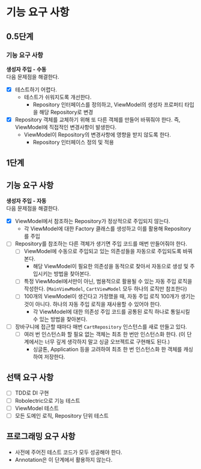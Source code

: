 # 기능 요구 사항

## 0.5단계

### 기능 요구 사항

**생성자 주입 - 수동**  
다음 문제점을 해결한다.  

- [x] 테스트하기 어렵다.
  - 테스트가 쉬워지도록 개선한다.
    - Repository 인터페이스를 정의하고, ViewModel의 생성자 프로퍼티 타입을 해당 Repository로 변경
- [x] Repository 객체를 교체하기 위해 또 다른 객체를 만들어 바꿔줘야 한다. 즉, ViewModel에 직접적인 변경사항이 발생한다.
  - ViewModel이 Repository의 변경사항에 영향을 받지 않도록 한다.
    - Repository 인터페이스 정의 및 적용


## 1단계

## 기능 요구 사항

**생성자 주입 - 자동**  
다음 문제점을 해결한다.  

- [x] ViewModel에서 참조하는 Repository가 정상적으로 주입되지 않는다.
  - 각 ViewModel에 대한 Factory 클래스를 생성하고 이를 활용해 Repository를 주입 
- [ ] Repository를 참조하는 다른 객체가 생기면 주입 코드를 매번 만들어줘야 한다.
  - [ ] ViewModel에 수동으로 주입되고 있는 의존성들을 자동으로 주입되도록 바꿔본다.
    - 해당 ViewModel이 필요한 의존성을 동적으로 찾아서 자동으로 생성 및 주입시키는 방법을 찾아본다.
  - [ ] 특정 ViewModel에서만이 아닌, 범용적으로 활용될 수 있는 자동 주입 로직을 작성한다. (`MainViewModel`, `CartViewModel` 모두 하나의 로직만 참조한다)
  - [ ] 100개의 ViewModel이 생긴다고 가정했을 때, 자동 주입 로직 100개가 생기는 것이 아니다. 하나의 자동 주입 로직을 재사용할 수 있어야 한다.
    - 각 ViewModel에 대한 의존성 주입 코드를 공통된 로직 하나로 통일시킬 수 있는 방법을 찾아본다.
- [ ] 장바구니에 접근할 때마다 매번 `CartRepository` 인스턴스를 새로 만들고 있다.
  - [ ] 여러 번 인스턴스화 할 필요 없는 객체는 최초 한 번만 인스턴스화 한다. (이 단계에서는 너무 깊게 생각하지 말고 싱글 오브젝트로 구현해도 된다.)
    - 싱글톤, Application 등을 고려하여 최초 한 번 인스턴스화 한 객체를 캐싱하여 저장한다.

## 선택 요구 사항

- [ ] TDD로 DI 구현
- [ ] Robolectric으로 기능 테스트
- [ ] ViewModel 테스트
- [ ] 모든 도메인 로직, Repository 단위 테스트

## 프로그래밍 요구 사항

- 사전에 주어진 테스트 코드가 모두 성공해야 한다.
- Annotation은 이 단계에서 활용하지 않는다.
